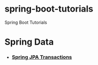 # spring-boot-tutorials
Spring Boot Tutorials


# Spring Data
 * ### [Spring JPA Transactions](https://github.com/ekirastogi/spring-boot-tutorials/tree/spring-jpa-transactions)

